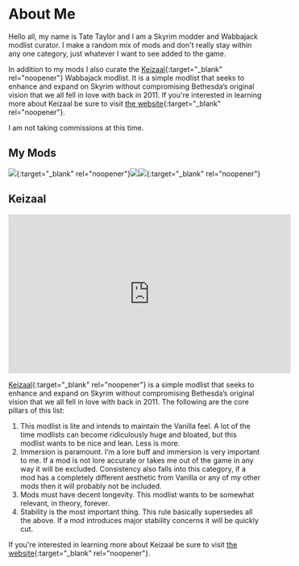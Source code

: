 # About Me

Hello all, my name is Tate Taylor and I am a Skyrim modder and Wabbajack modlist curator. I make a random mix of mods and don't really stay within any one category, just whatever I want to see added to the game.

In addition to my mods I also curate the [Keizaal](https://www.nexusmods.com/skyrimspecialedition/mods/68997){:target="_blank" rel="noopener"} Wabbajack modlist. It is a simple modlist that seeks to enhance and expand on Skyrim without compromising Bethesda’s original vision that we all fell in love with back in 2011. If you're interested in learning more about Keizaal be sure to visit [the website](https://keizaal.github.io/Keizaal/){:target="_blank" rel="noopener"}.

I am not taking commissions at this time. 

## My Mods

[![](https://i.playground.ru/p/4FYpmbRKekTEEs0MhdSJ8A.png)](https://www.nexusmods.com/users/61720101){:target="_blank" rel="noopener"}[![](https://upload.wikimedia.org/wikipedia/en/thumb/9/98/Blank_button.svg/146px-Blank_button.svg.png)](https://youtu.be/dQw4w9WgXcQ)[![](https://vgboxart.com/resources/logo/1636_bethesda_game_studios-prev.png)](https://creations.bethesda.net/en/skyrim/all?author_displayname=TateTaylorOH){:target="_blank" rel="noopener"}

## Keizaal

<iframe width="560" height="315" src="https://www.youtube.com/embed/IVbp1xYIjWs" title="YouTube video player" frameborder="0" allow="accelerometer; autoplay; clipboard-write; encrypted-media; gyroscope; picture-in-picture" allowfullscreen></iframe>

[Keizaal](https://www.nexusmods.com/skyrimspecialedition/mods/68997){:target="_blank" rel="noopener"} is a simple modlist that seeks to enhance and expand on Skyrim without compromising Bethesda’s original vision that we all fell in love with back in 2011. The following are the core pillars of this list:

1. This modlist is lite and intends to maintain the Vanilla feel. A lot of the time modlists can become ridiculously huge and bloated, but this modlist wants to be nice and lean. Less is more.
2. Immersion is paramount. I’m a lore buff and immersion is very important to me. If a mod is not lore accurate or takes me out of the game in any way it will be excluded. Consistency also falls into this category, if a mod has a completely different aesthetic from Vanilla or any of my other mods then it will probably not be included.
3. Mods must have decent longevity. This modlist wants to be somewhat relevant, in theory, forever.
4. Stability is the most important thing. This rule basically supersedes all the above. If a mod introduces major stability concerns it will be quickly cut.

If you're interested in learning more about Keizaal be sure to visit [the website](https://keizaal.github.io/Keizaal/){:target="_blank" rel="noopener"}.
